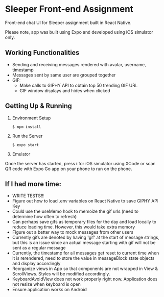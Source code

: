 # Sleeper Front-end Assignment
Front-end chat UI for Sleeper assignment built in React Native. 

Please note, app was built using Expo and developed using iOS simulator only.

## Working Functionalities
- Sending and receiving messages rendered with avatar, username, timestamp
- Messages sent by same user are grouped together
- GIF:
  - Make calls to GIPHY API to obtain top 50 trending GIF URL
  - GIF window displays and hides when clicked

## Getting Up & Running
1. Environment Setup
    ```console
    $ npm install
    ``` 
2. Run the Server
    ```console
    $ expo start
    ```
3. Emulator

Once the server has started, press i for iOS simulator using XCode or scan QR code with Expo Go app
on your phone to run on the phone.

## If I had more time:
- WRITE TESTS!!!
- Figure out how to load .env variables on React Native to save GIPHY API Key
- Could use the useMemo hook to memoize the gif urls (need to determine how often to refresh)
- Can perhaps save gifs as temporary files for the day and load locally to reduce
  loading time. However, this would take extra memory
- Figure out a better way to mock messages from other users
- Currently gifs are denoted by having 'gif' at the start of message strings, but
this is an issue since an actual message starting with gif will not be sent as 
a regular message
- Currently, the timestamp for all messages get reset to current time when it is rerendered,
need to store the value in messageBlock state objects and display accordingly
- Reorganize views in App so that components are not wrapped in View & ScrollViews. Styles will be
modified accordingly.
- KeyboardAvoidView does not work properly right now. Application does not resize when keyboard is 
open
- Ensure application works on Android